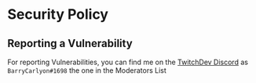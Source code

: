 # Security Policy

## Reporting a Vulnerability

For reporting Vulnerabilities, you can find me on the [TwitchDev Discord](https://link.twitch.tv/devchat) as `BarryCarlyon#1698` the one in the Moderators List
